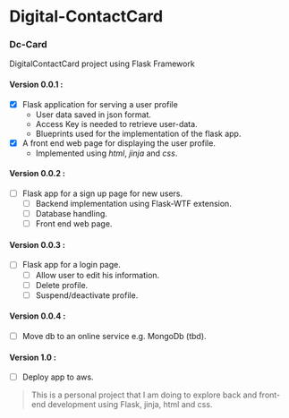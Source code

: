 # Digital-ContactCard 
### Dc-Card
DigitalContactCard project using Flask Framework

#### Version 0.0.1 :
 - [x] Flask application for serving a user profile
	* User data saved in json format.
	* Access Key is needed to retrieve user-data.
	* Blueprints used for the implementation of the flask app.
 - [x] A front end web page for displaying the user profile.
	* Implemented using _html_, _jinja_ and _css_.

#### Version 0.0.2 :

 - [ ] Flask app for a sign up page for new users.
	- [ ] Backend implementation using Flask-WTF extension.
	- [ ] Database handling.
	- [ ] Front end web page.

#### Version 0.0.3 : 
 
 - [ ] Flask app for a login page.
	- [ ] Allow user to edit his information.
	- [ ] Delete profile.
	- [ ] Suspend/deactivate profile.
#### Version 0.0.4 :

 - [ ] Move db to an online service e.g. MongoDb (tbd).

#### Version 1.0 :
 - [ ] Deploy app to aws.

> This is a personal project that I am doing to explore back and front-end development using Flask, jinja, html and css. 
